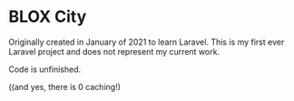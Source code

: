 # BLOX City
Originally created in January of 2021 to learn Laravel. This is my first ever Laravel project and does not represent my current work.

Code is unfinished.


((and yes, there is 0 caching!)

